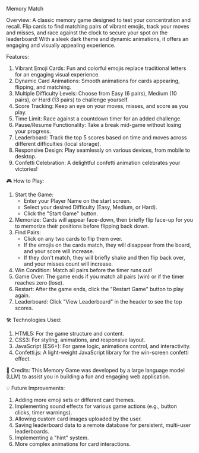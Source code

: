 Memory Match

Overview: 
A classic memory game designed to test your concentration and recall. Flip cards to find matching pairs of vibrant emojis, track your moves and misses, and race against the clock to secure your spot on the leaderboard! With a sleek dark theme and dynamic animations, it offers an engaging and visually appealing experience.

Features:

1. Vibrant Emoji Cards: Fun and colorful emojis replace traditional letters for an engaging visual experience.
2. Dynamic Card Animations: Smooth animations for cards appearing, flipping, and matching.
3. Multiple Difficulty Levels: Choose from Easy (6 pairs), Medium (10 pairs), or Hard (13 pairs) to challenge yourself.
4. Score Tracking: Keep an eye on your moves, misses, and score as you play.
5. Time Limit: Race against a countdown timer for an added challenge.
6. Pause/Resume Functionality: Take a break mid-game without losing your progress.
7. Leaderboard: Track the top 5 scores based on time and moves across different difficulties (local storage).
8. Responsive Design: Play seamlessly on various devices, from mobile to desktop.
9. Confetti Celebration: A delightful confetti animation celebrates your victories!

🎮 How to Play: 

1. Start the Game:
    - Enter your Player Name on the start screen.
    - Select your desired Difficulty (Easy, Medium, or Hard).
    - Click the "Start Game" button.
2. Memorize: Cards will appear face-down, then briefly flip face-up for you to memorize their positions before flipping back down.
3. Find Pairs:
    - Click on any two cards to flip them over.
    - If the emojis on the cards match, they will disappear from the board, and your score will increase.
    - If they don't match, they will briefly shake and then flip back over, and your misses count will increase.
4. Win Condition: Match all pairs before the timer runs out!
5. Game Over: The game ends if you match all pairs (win) or if the timer reaches zero (lose).
6. Restart: After the game ends, click the "Restart Game" button to play again.
7. Leaderboard: Click "View Leaderboard" in the header to see the top scores.

🛠️ Technologies Used: 

1. HTML5: For the game structure and content.
2. CSS3: For styling, animations, and responsive layout.
3. JavaScript (ES6+): For game logic, animations control, and interactivity.
4. Confetti.js: A light-weight JavaScript library for the win-screen confetti effect.

🤝 Credits: 
This Memory Game was developed by a large language model (LLM) to assist you in building a fun and engaging web application.

💡 Future Improvements:

1. Adding more emoji sets or different card themes.
2. Implementing sound effects for various game actions (e.g., button clicks, timer warnings).
3. Allowing custom card images uploaded by the user.
4. Saving leaderboard data to a remote database for persistent, multi-user leaderboards.
5. Implementing a "hint" system.
6. More complex animations for card interactions.
